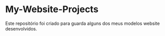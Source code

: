 # My-Website-Projects
Este repositório foi criado para guarda alguns dos meus modelos website desenvolvidos.
